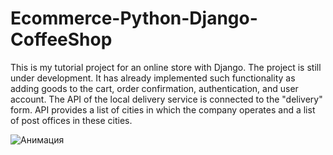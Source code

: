 # Ecommerce-Python-Django-CoffeeShop

This is my tutorial project for an online store with Django. The project is still under development. It has already implemented such functionality as adding goods to the cart, order confirmation, authentication, and user account. The API of the local delivery service is connected to the "delivery" form. API provides a list of cities in which the company operates and a list of post offices in these cities.


![Анимация](https://user-images.githubusercontent.com/109743085/189358540-dddf80f3-a48d-4417-a6b8-211478296be5.gif)
